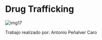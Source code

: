 # Drug Trafficking

![img17](https://github.com/AntonioPC94/Analisis-Forense-23-24/blob/8e3f4cb1162aa556decbbb04ed62d588e4e24ee6/Pr%C3%A1cticas/img/img17.png)

Trabajo realizado por: Antonio Peñalver Caro
